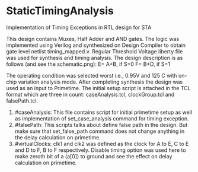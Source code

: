# StaticTimingAnalysis
Implementation of Timing Exceptions in RTL design for STA 

This design contains Muxes, Half Adder and AND gates. The logic was implemented using Verilog and synthesized on Design Compiler to obtain gate level netlist timing_mapped.v. Regular Threshold Voltage liberty file was used for synthesis and timing analysis.
The design description is as follows (and see the schematic.png):
E= A+B, if S=0
F= B+D, if S=1

The operating condition was selected worst i.e., 0.95V and 125 C with on-chip variation analysis mode. 
After completing synthesis the design was used as an input to Primetime. The initial setup script is attached in the TCL format which are three in count: caseAnalysis.tcl, clockGroup.tcl and falsePath.tcl.
1. #caseAnalysis: This file contains script for initial primetime setup as well as implementation of set_case_analysis command for timing exception.
2. #falsePath: This scripts talks about define false path in the design. But make sure that set_false_path command does not change anything in the delay calculation on primetime.
3. #virtualClocks: clk1 and clk2 was defined as the clock for A to E, C to E and D to F, B to F respectively. Disable timing option was used here to make zeroth bit of a (a[0]) to ground and see the effect on delay calculation on primetime.

